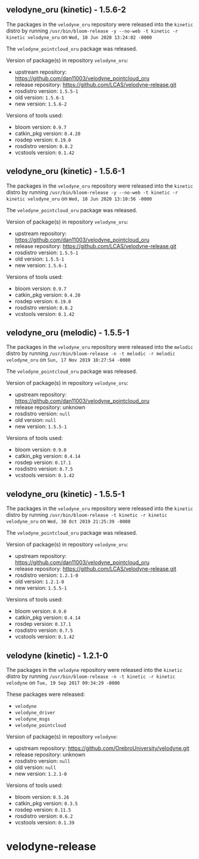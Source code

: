 ## velodyne_oru (kinetic) - 1.5.6-2

The packages in the `velodyne_oru` repository were released into the `kinetic` distro by running `/usr/bin/bloom-release -y --no-web -t kinetic -r kinetic velodyne_oru` on `Wed, 10 Jun 2020 13:24:02 -0000`

The `velodyne_pointcloud_oru` package was released.

Version of package(s) in repository `velodyne_oru`:

- upstream repository: https://github.com/dan11003/velodyne_pointcloud_oru
- release repository: https://github.com/LCAS/velodyne-release.git
- rosdistro version: `1.5.5-1`
- old version: `1.5.6-1`
- new version: `1.5.6-2`

Versions of tools used:

- bloom version: `0.9.7`
- catkin_pkg version: `0.4.20`
- rosdep version: `0.19.0`
- rosdistro version: `0.8.2`
- vcstools version: `0.1.42`


## velodyne_oru (kinetic) - 1.5.6-1

The packages in the `velodyne_oru` repository were released into the `kinetic` distro by running `/usr/bin/bloom-release -y --no-web -t kinetic -r kinetic velodyne_oru` on `Wed, 10 Jun 2020 13:10:56 -0000`

The `velodyne_pointcloud_oru` package was released.

Version of package(s) in repository `velodyne_oru`:

- upstream repository: https://github.com/dan11003/velodyne_pointcloud_oru
- release repository: https://github.com/LCAS/velodyne-release.git
- rosdistro version: `1.5.5-1`
- old version: `1.5.5-1`
- new version: `1.5.6-1`

Versions of tools used:

- bloom version: `0.9.7`
- catkin_pkg version: `0.4.20`
- rosdep version: `0.19.0`
- rosdistro version: `0.8.2`
- vcstools version: `0.1.42`


## velodyne_oru (melodic) - 1.5.5-1

The packages in the `velodyne_oru` repository were released into the `melodic` distro by running `/usr/bin/bloom-release -n -t melodic -r melodic velodyne_oru` on `Sun, 17 Nov 2019 10:27:54 -0000`

The `velodyne_pointcloud_oru` package was released.

Version of package(s) in repository `velodyne_oru`:

- upstream repository: https://github.com/dan11003/velodyne_pointcloud_oru
- release repository: unknown
- rosdistro version: `null`
- old version: `null`
- new version: `1.5.5-1`

Versions of tools used:

- bloom version: `0.9.0`
- catkin_pkg version: `0.4.14`
- rosdep version: `0.17.1`
- rosdistro version: `0.7.5`
- vcstools version: `0.1.42`


## velodyne_oru (kinetic) - 1.5.5-1

The packages in the `velodyne_oru` repository were released into the `kinetic` distro by running `/usr/bin/bloom-release -t kinetic -r kinetic velodyne_oru` on `Wed, 30 Oct 2019 21:25:39 -0000`

The `velodyne_pointcloud_oru` package was released.

Version of package(s) in repository `velodyne_oru`:

- upstream repository: https://github.com/dan11003/velodyne_pointcloud_oru
- release repository: https://github.com/LCAS/velodyne-release.git
- rosdistro version: `1.2.1-0`
- old version: `1.2.1-0`
- new version: `1.5.5-1`

Versions of tools used:

- bloom version: `0.9.0`
- catkin_pkg version: `0.4.14`
- rosdep version: `0.17.1`
- rosdistro version: `0.7.5`
- vcstools version: `0.1.42`


## velodyne (kinetic) - 1.2.1-0

The packages in the `velodyne` repository were released into the `kinetic` distro by running `/usr/bin/bloom-release -n -t kinetic -r kinetic velodyne` on `Tue, 19 Sep 2017 09:34:29 -0000`

These packages were released:
- `velodyne`
- `velodyne_driver`
- `velodyne_msgs`
- `velodyne_pointcloud`

Version of package(s) in repository `velodyne`:

- upstream repository: https://github.com/OrebroUniversity/velodyne.git
- release repository: unknown
- rosdistro version: `null`
- old version: `null`
- new version: `1.2.1-0`

Versions of tools used:

- bloom version: `0.5.26`
- catkin_pkg version: `0.3.5`
- rosdep version: `0.11.5`
- rosdistro version: `0.6.2`
- vcstools version: `0.1.39`


# velodyne-release
